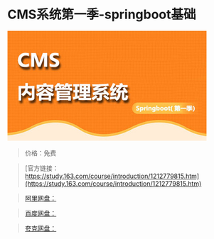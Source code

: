 # CMS系统第一季-springboot基础

![img](../../../assets/study163/free/11490a1ec2464811a226ef358d139e4f.jpg)

> 价格：免费

> [官方链接：https://study.163.com/course/introduction/1212779815.htm](https://study.163.com/course/introduction/1212779815.htm)

> [阿里网盘：]()

> [百度网盘：]()

> [夸克网盘：]()
